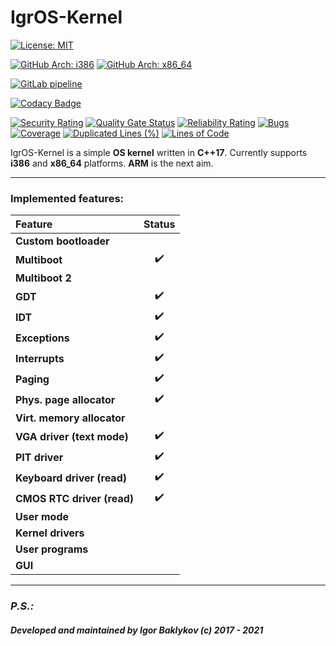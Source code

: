 # IgrOS-Kernel
[![License: MIT](https://img.shields.io/badge/License-MIT-yellow.svg)](https://opensource.org/licenses/MIT)


[![GitHub Arch: i386](https://github.com/IGR2014/IgrOS-Kernel/workflows/IgrOS-Kernel%20i386%20C/C++%20CI/badge.svg)](https://github.com/IGR2014/IgrOS-Kernel/actions)
[![GitHub Arch: x86_64](https://github.com/IGR2014/IgrOS-Kernel/workflows/IgrOS-Kernel%20x86_64%20C/C++%20CI/badge.svg)](https://github.com/IGR2014/IgrOS-Kernel/actions)


[![GitLab pipeline](https://gitlab.com/IGR2014/IgrOS-Kernel/badges/master/pipeline.svg)](https://gitlab.com/IGR2014/IgrOS-Kernel/-/commits/master)


[![Codacy Badge](https://api.codacy.com/project/badge/Grade/1a4425daf2a946448a3d9c915c25da71)](https://app.codacy.com/app/IGR2014/IgrOS-Kernel?utm_source=github.com&utm_medium=referral&utm_content=IGR2014/IgrOS-Kernel&utm_campaign=Badge_Grade_Dashboard)


[![Security Rating](https://sonarcloud.io/api/project_badges/measure?project=IGR2014_IgrOS-Kernel&metric=security_rating)](https://sonarcloud.io/dashboard?id=IGR2014_IgrOS-Kernel)
[![Quality Gate Status](https://sonarcloud.io/api/project_badges/measure?project=IGR2014_IgrOS-Kernel&metric=alert_status)](https://sonarcloud.io/dashboard?id=IGR2014_IgrOS-Kernel)
[![Reliability Rating](https://sonarcloud.io/api/project_badges/measure?project=IGR2014_IgrOS-Kernel&metric=reliability_rating)](https://sonarcloud.io/dashboard?id=IGR2014_IgrOS-Kernel)
[![Bugs](https://sonarcloud.io/api/project_badges/measure?project=IGR2014_IgrOS-Kernel&metric=bugs)](https://sonarcloud.io/dashboard?id=IGR2014_IgrOS-Kernel)
[![Coverage](https://sonarcloud.io/api/project_badges/measure?project=IGR2014_IgrOS-Kernel&metric=coverage)](https://sonarcloud.io/dashboard?id=IGR2014_IgrOS-Kernel)
[![Duplicated Lines (%)](https://sonarcloud.io/api/project_badges/measure?project=IGR2014_IgrOS-Kernel&metric=duplicated_lines_density)](https://sonarcloud.io/dashboard?id=IGR2014_IgrOS-Kernel)
[![Lines of Code](https://sonarcloud.io/api/project_badges/measure?project=IGR2014_IgrOS-Kernel&metric=ncloc)](https://sonarcloud.io/dashboard?id=IGR2014_IgrOS-Kernel)


IgrOS-Kernel is a simple **OS kernel** written in **C++17**.
Currently supports **i386** and **x86_64** platforms. **ARM** is the next aim.

---

### Implemented features:
| Feature                    |       Status       |
| :---                       |       :---:        |
| **Custom bootloader**      |                    |
| **Multiboot**              | :heavy_check_mark: |
| **Multiboot 2**            |                    |
| **GDT**                    | :heavy_check_mark: |
| **IDT**                    | :heavy_check_mark: |
| **Exceptions**             | :heavy_check_mark: |
| **Interrupts**             | :heavy_check_mark: |
| **Paging**                 | :heavy_check_mark: |
| **Phys. page allocator**   | :heavy_check_mark: |
| **Virt. memory allocator** |                    |
| **VGA driver (text mode)** | :heavy_check_mark: |
| **PIT driver**             | :heavy_check_mark: |
| **Keyboard driver (read)** | :heavy_check_mark: |
| **CMOS RTC driver (read)** | :heavy_check_mark: |
| **User mode**              |                    |
| **Kernel drivers**         |                    |
| **User programs**          |                    |
| **GUI**                    |                    |

---

### ***P.S.:***
###### ***Developed and maintained by Igor Baklykov (c) 2017 - 2021***

